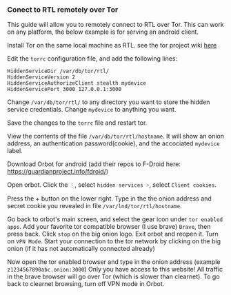 ### Conect to RTL remotely over Tor

This guide will allow you to remotely connect to RTL over Tor. This can work on any platform, the below example is for serving an android client.

Install Tor on the same local machine as RTL. see the tor project wiki [here](https://trac.torproject.org/projects/tor/wiki)

Edit the `torrc` configuration file, and add the following lines:
```
HiddenServiceDir /var/db/tor/rtl/
HiddenServiceVersion 2
HiddenServiceAuthorizeClient stealth mydevice
HiddenServicePort 3000 127.0.0.1:3000
```
Change `/var/db/tor/rtl/` to any directory you want to store the hidden service credentials. 
Change `mydevice` to anything you want. 

Save the changes to the `torrc` file and restart tor.

View the contents of the file `/var/db/tor/rtl/hostname`. It will show an onion address, an authentication password(cookie), and the accociated `mydevice` label.

Download Orbot for android (add their repos to F-Droid here: https://guardianproject.info/fdroid/)

Open orbot. Click the `⋮`, select `hidden services ˃`, select `Client cookies`.

Press the + button on the lower right. Type in the the onion address and secret cookie you revealed in file `/var/lnd/tor/rtl/hostname`.

Go back to orbot's main screen, and select the gear icon under `tor enabled apps`. 
Add your favorite tor compatible browser (I use brave) `Brave`, then press back. 
Click `stop` on the big onion logo. Exit orbot and reopen it. 
Turn on `VPN Mode`. Start your connection to the tor network by clicking on the big onion (if it has not automatically connected already)

Now open the tor enabled browser and type in the onion address (example `z1234567890abc.onion:3000`) 
Only you have access to this website! All traffic in the brave browser will go over Tor (which is slower than clearnet). 
To go back to clearnet browsing, turn off VPN mode in Orbot.
